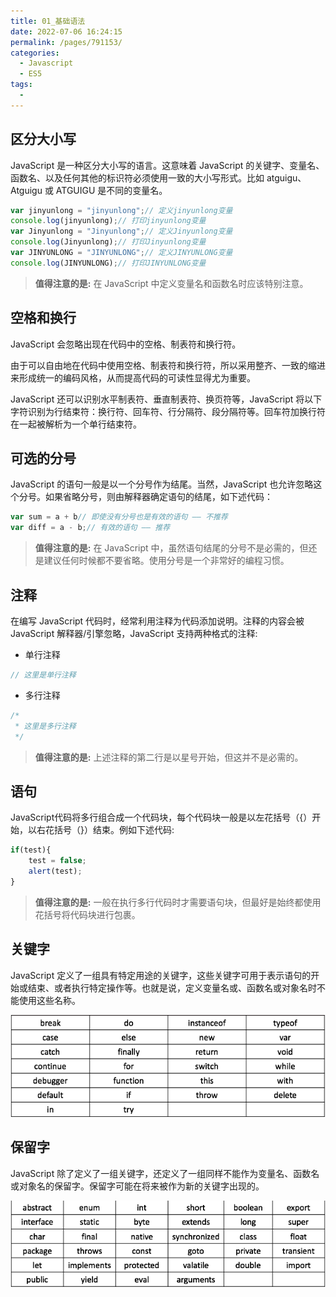 ```yaml
---
title: 01_基础语法
date: 2022-07-06 16:24:15
permalink: /pages/791153/
categories:
  - Javascript
  - ES5
tags:
  - 
---
```

## 区分大小写

JavaScript 是一种区分大小写的语言。这意味着 JavaScript 的关键字、变量名、函数名、以及任何其他的标识符必须使用一致的大小写形式。比如 atguigu、Atguigu 或 ATGUIGU 是不同的变量名。

```javascript
var jinyunlong = "jinyunlong";// 定义jinyunlong变量
console.log(jinyunlong);// 打印jinyunlong变量
var Jinyunlong = "Jinyunlong";// 定义Jinyunlong变量
console.log(Jinyunlong);// 打印Jinyunlong变量
var JINYUNLONG = "JINYUNLONG";// 定义JINYUNLONG变量
console.log(JINYUNLONG);// 打印JINYUNLONG变量
```

> **值得注意的是:** 在 JavaScript 中定义变量名和函数名时应该特别注意。

## 空格和换行

JavaScript 会忽略出现在代码中的空格、制表符和换行符。

由于可以自由地在代码中使用空格、制表符和换行符，所以采用整齐、一致的缩进来形成统一的编码风格，从而提高代码的可读性显得尤为重要。

JavaScript 还可以识别水平制表符、垂直制表符、换页符等，JavaScript 将以下字符识别为行结束符：换行符、回车符、行分隔符、段分隔符等。回车符加换行符在一起被解析为一个单行结束符。

## 可选的分号

JavaScript 的语句一般是以一个分号作为结尾。当然，JavaScript 也允许忽略这个分号。如果省略分号，则由解释器确定语句的结尾，如下述代码：

```javascript
var sum = a + b// 即使没有分号也是有效的语句 —— 不推荐
var diff = a - b;// 有效的语句 —— 推荐
```

> **值得注意的是:** 在 JavaScript 中，虽然语句结尾的分号不是必需的，但还是建议任何时候都不要省略。使用分号是一个非常好的编程习惯。

## 注释

在编写 JavaScript 代码时，经常利用注释为代码添加说明。注释的内容会被 JavaScript 解释器/引擎忽略，JavaScript 支持两种格式的注释:

- 单行注释

```javascript
// 这里是单行注释
```

- 多行注释

```javascript
/*
 * 这里是多行注释
 */
```

> **值得注意的是:** 上述注释的第二行是以星号开始，但这并不是必需的。

## 语句

JavaScript代码将多行组合成一个代码块，每个代码块一般是以左花括号（{）开始，以右花括号（}）结束。例如下述代码:

```javascript
if(test){
	test = false;
	alert(test);
}
```

> **值得注意的是:** 一般在执行多行代码时才需要语句块，但最好是始终都使用花括号将代码块进行包裹。

## 关键字

JavaScript 定义了一组具有特定用途的关键字，这些关键字可用于表示语句的开始或结束、或者执行特定操作等。也就是说，定义变量名或、函数名或对象名时不能使用这些名称。

![](01.png)

## 保留字

JavaScript 除了定义了一组关键字，还定义了一组同样不能作为变量名、函数名或对象名的保留字。保留字可能在将来被作为新的关键字出现的。

![](02.png)